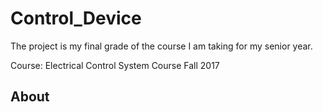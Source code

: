 # Control_Device
The project is my final grade of the course I am taking for my senior year. 

Course: Electrical Control System Course Fall 2017

## About
